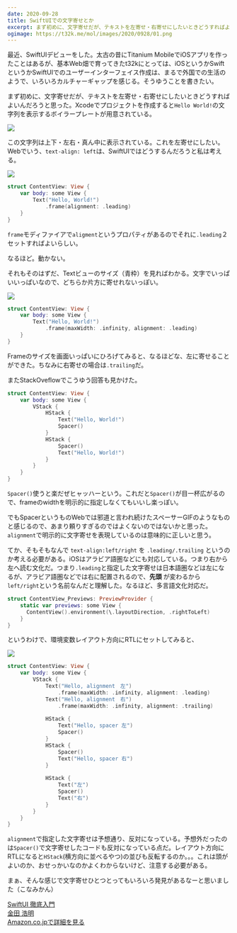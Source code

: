 ```yaml
---
date: 2020-09-28
title: SwiftUIでの文字寄せとか
excerpt: まず初めに、文字寄せだが、テキストを左寄せ・右寄せにしたいときどうすればよいんだろうと思った
ogimage: https://t32k.me/mol/images/2020/0928/01.png
---
```


最近、SwiftUIデビューをした。太古の昔にTitanium MobileでiOSアプリを作ったことはあるが、基本Web畑で育ってきたt32kにとっては、iOSというかSwiftというかSwiftUIでのユーザーインターフェイス作成は、まるで外国での生活のようで、いろいろカルチャーギャップを感じる。そうゆうことを書きたい。

まず初めに、文字寄せだが、テキストを左寄せ・右寄せにしたいときどうすればよいんだろうと思った。Xcodeでプロジェクトを作成すると`Hello World!`の文字列を表示するボイラープレートが用意されている。

![](/mol/images/2020/0928/01.png)

この文字列は上下・左右・真ん中に表示されている。これを左寄せにしたい。Webでいう、`text-align: left`は、SwiftUIではどうするんだろうと私は考える。

![](/mol/images/2020/0928/02.png)

```swift
struct ContentView: View {
    var body: some View {
        Text("Hello, World!")
            .frame(alignment: .leading)
    }
}
```

`frame`モディファイアで`aligment`というプロパティがあるのでそれに`.leading`２セットすればよいらしい。

なるほど。動かない。

それもそのはずだ、Textビューのサイズ（青枠）を見ればわかる。文字でいっぱいいっぱいなので、どちらか片方に寄せれないっぽい。

![](/mol/images/2020/0928/03.png)

```swift
struct ContentView: View {
    var body: some View {
        Text("Hello, World!")
            .frame(maxWidth: .infinity, alignment: .leading)
    }
}
```

Frameのサイズを画面いっぱいにひろげてみると、なるほどな、左に寄せることができた。ちなみに右寄せの場合は`.trailing`だ。

またStackOveflowでこうゆう回答も見かけた。

```swift
struct ContentView: View {
    var body: some View {
        VStack {
            HStack {
                Text("Hello, World!")
                Spacer()
            }
            HStack {
                Spacer()
                Text("Hello, World!")
            }
        }
    }
}
```

`Spacer()`使うと楽だぜヒャッハーという。これだと`Spacer()`が目一杯広がるので、frameのwidthを明示的に指定しなくてもいいし楽っぽい。

でもSpacerというものWebでは邪道と言われ続けたスペーサーGIFのようなものと感じるので、あまり頼りすぎるのではよくないのではないかと思った。`alignment`で明示的に文字寄せを表現しているのは意味的に正しいと思う。

てか、そもそもなんで `text-align:left/right` を `.leading/.trailing` というのか考える必要がある。iOSはアラビア語圏などにも対応している。つまり右から左へ読む文化だ。つまり`.leading`と指定した文字寄せは日本語圏などは左になるが、アラビア語圏などでは右に配置されるので、__先頭__ が変わるから`left/right`という名前なんだと理解した。なるほど、多言語文化対応だ。

```swift
struct ContentView_Previews: PreviewProvider {
    static var previews: some View {
      ContentView().environment(\.layoutDirection, .rightToLeft)
    }
}
```

というわけで、環境変数レイアウト方向にRTLにセットしてみると、

![](/mol/images/2020/0928/04.png)

```swift
struct ContentView: View {
    var body: some View {
        VStack {
            Text("Hello, alignment　左")
                .frame(maxWidth: .infinity, alignment: .leading)
            Text("Hello, alignment　右")
                .frame(maxWidth: .infinity, alignment: .trailing)
            
            HStack {
                Text("Hello, spacer 左")
                Spacer()
            }
            HStack {
                Spacer()
                Text("Hello, spacer 右")
            }
            
            HStack {
                Text("左")
                Spacer()
                Text("右")
            }
        }
    }
}
```

`alignment`で指定した文字寄せは予想通り、反対になっている。予想外だったのは`Spacer()`で文字寄せしたコードも反対になっている点だ。レイアウト方向にRTLになると`HStack`(横方向に並べるやつ)の並びも反転するのか。。。これは頭がよいのか、おせっかいなのかよくわからないけど、注意する必要がある。

まぁ、そんな感じで文字寄せひとつとってもいろいろ発見があるなーと思いました（こなみかん）

<div class="__media"><a href="https://www.amazon.co.jp/dp/4815604061/?tag=warikiru-22" target="_blank" rel="noopener">
<img src="https://images-na.ssl-images-amazon.com/images/I/416ZqsPCCjL._SX393_BO1,204,203,200_.jpg" alt="" class="__media__image">
<div class="__media__body">
    <div>SwiftUI 徹底入門</div>
    <div class="__media__text">金田 浩明</div>
    <div>Amazon.co.jpで詳細を見る</div>
</div>
</a></div>

